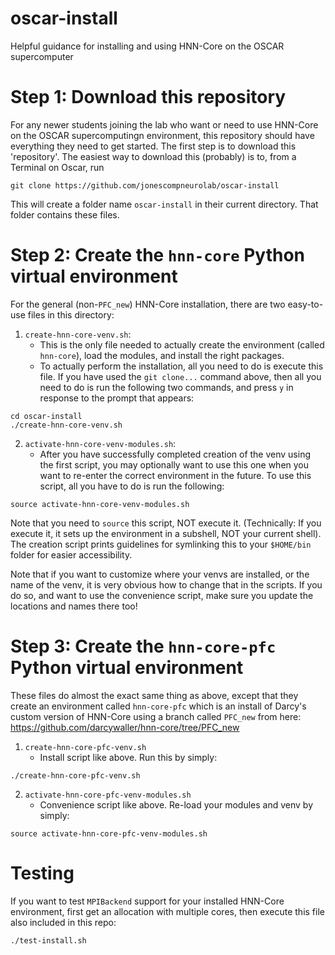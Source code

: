 # oscar-install
Helpful guidance for installing and using HNN-Core on the OSCAR supercomputer

# Step 1: Download this repository

For any newer students joining the lab who want or need to use HNN-Core on the OSCAR supercomputingn environment, this repository should have everything they need to get started. The first step is to download this 'repository'. The easiest way to download this (probably) is to, from a Terminal on Oscar, run 

```
git clone https://github.com/jonescompneurolab/oscar-install
```

This will create a folder name `oscar-install` in their current directory. That folder contains these files.

# Step 2: Create the `hnn-core` Python virtual environment

For the general (non-`PFC_new`) HNN-Core installation, there are two easy-to-use files in this directory:

1. `create-hnn-core-venv.sh`:
    - This is the only file needed to actually create the environment (called `hnn-core`), load the modules, and install the right packages.
    - To actually perform the installation, all you need to do is execute this file. If you have used the `git clone...` command above, then all you need to do is run the following two commands, and press `y` in response to the prompt that appears:

```
cd oscar-install
./create-hnn-core-venv.sh
```

2. `activate-hnn-core-venv-modules.sh`:
    - After you have successfully completed creation of the venv using the first script, you may optionally want to use this one when you want to re-enter the correct environment in the future. To use this script, all you have to do is run the following:

```
source activate-hnn-core-venv-modules.sh
```

Note that you need to `source` this script, NOT execute it. (Technically: If you execute it, it sets up the environment in a subshell, NOT your current shell). The creation script prints guidelines for symlinking this to your `$HOME/bin` folder for easier accessibility.

Note that if you want to customize where your venvs are installed, or the name of the venv, it is very obvious how to change that in the scripts. If you do so, and want to use the convenience script, make sure you update the locations and names there too!

# Step 3: Create the `hnn-core-pfc` Python virtual environment

These files do almost the exact same thing as above, except that they create an environment called `hnn-core-pfc` which is an install of Darcy's custom version of HNN-Core using a branch called `PFC_new` from here: https://github.com/darcywaller/hnn-core/tree/PFC_new

1. `create-hnn-core-pfc-venv.sh`
    - Install script like above. Run this by simply:
```
./create-hnn-core-pfc-venv.sh
```

2. `activate-hnn-core-pfc-venv-modules.sh`
    - Convenience script like above. Re-load your modules and venv by simply:
```
source activate-hnn-core-pfc-venv-modules.sh
```

# Testing

If you want to test `MPIBackend` support for your installed HNN-Core environment, first get an allocation with multiple cores, then execute this file also included in this repo:

```
./test-install.sh
```
